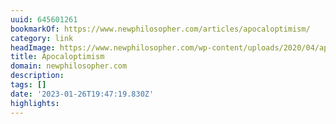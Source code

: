 ```yaml
---
uuid: 645601261
bookmarkOf: https://www.newphilosopher.com/articles/apocaloptimism/
category: link
headImage: https://www.newphilosopher.com/wp-content/uploads/2020/04/apocoloptimism.png
title: Apocaloptimism
domain: newphilosopher.com
description: 
tags: []
date: '2023-01-26T19:47:19.830Z'
highlights: 
---
```



